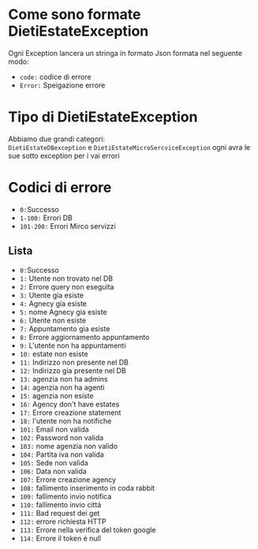 # Come sono formate DietiEstateException <br>
Ogni Exception lancera un stringa in formato Json formata nel seguente modo:<br>
- `code:` codice di errore<br>
- `Error:` Speigazione errore <br>

# Tipo di DietiEstateException <br>
Abbiamo due grandi categori: <br>
`DietiEstateDBexception` e `DietiEstateMicroSercviceException` ogni avra le sue sotto exception per i vai errori

# Codici di errore <br>
- `0:`Successo <br>
- `1-100:` Errori DB <br>
- `101-200:` Errori Mirco servizzi

## Lista

- `0:`Successo <br>
- `1:` Utente non trovato nel DB <br>
- `2:` Errore query non eseguita <br>
- `3:` Utente gia esiste <br>
- `4:` Agnecy gia esiste <br>
- `5:` nome Agnecy gia esiste <br>
- `6:` Utente non esiste <br>
- `7:` Appuntamento gia esiste <br>
- `8:` Errore aggiornamento appuntamento <br>
- `9:` L'utente non ha appuntamenti <br>
- `10:` estate non esiste <br>
- `11:` Indirizzo non presente nel DB <br>
- `12:` Indirizzo gia presente nel DB <br>
- `13:` agenzia non ha admins <br>
- `14:` agenzia non ha agenti <br>
- `15:` agenzia non esiste <br>
- `16:` Agency don't have estates <br>
- `17:` Errore creazione statement
- `18:` l'utente non ha notifiche <br>
- `101:` Email non valida <br>
- `102:` Password non valida <br>
- `103:` nome agenzia non valido <br>
- `104:` Partita iva non valida <br>
- `105:` Sede non valida <br>
- `106:` Data non valida <br>
- `107:` Errore creazione agency <br>
- `108:` fallimento inserimento in coda rabbit <br>
- `109:` fallimento invio notifica
- `110:` fallimento invio cittá
- `111:` Bad request dei get
- `112:` errore richiesta HTTP
- `113:` Errore nella verifica del token google
- `114:` Errore il token è null


